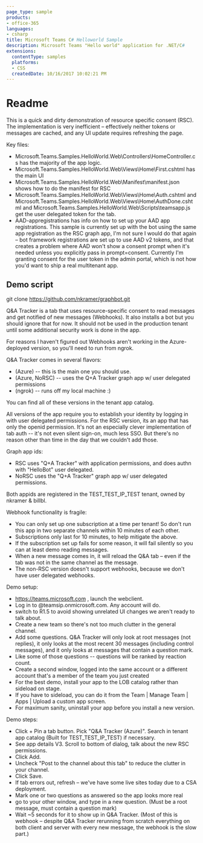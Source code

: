 ```yaml
---
page_type: sample
products:
- office-365
languages:
- csharp
title: Microsoft Teams C# Helloworld Sample
description: Microsoft Teams "Hello world" application for .NET/C#
extensions:
  contentType: samples
  platforms:
  - CSS
  createdDate: 10/16/2017 10:02:21 PM
---
```


# Readme

This is a quick and dirty demonstration of resource specific consent (RSC).
The implementation is very inefficient – effectively neither tokens or messages are cached, and any UI update requires refreshing the page.

Key files:

- Microsoft.Teams.Samples.HelloWorld.Web\Controllers\HomeController.cs has the majority of the app logic.
- Microsoft.Teams.Samples.HelloWorld.Web\Views\Home\First.cshtml has the main UI
- Microsoft.Teams.Samples.HelloWorld.Web\Manifest\manifest.json shows how to do the manifest for RSC
- Microsoft.Teams.Samples.HelloWorld.Web\Views\Home\Auth.cshtml and  Microsoft.Teams.Samples.HelloWorld.Web\Views\Home\AuthDone.cshtml and Microsoft.Teams.Samples.HelloWorld.Web\Scripts\teamsapp.js get the user delegated token for the tab.
- AAD-appregistrations has info on how to set up your AAD app registrations. This sample is currently set up with the bot using the same app registration as the RSC graph app, I'm not sure I would do that again – bot framework registrations are set up to use AAD v2 tokens, and that creates a problem where AAD won't show a consent prompt when it's needed unless you explicitly pass in prompt=consent. Currently I'm granting consent for the user token in the admin portal, which is not how you'd want to ship a real multitenant app.

## Demo script

git clone https://github.com/nkramer/graphbot.git 

Q&A Tracker is a tab that uses resource-specific consent to read messages and get notified of new messages (Webhooks). It also installs a bot but you should ignore that for now. It should not be used in the production tenant until some additional security work is done in the app.

For reasons I haven't figured out Webhooks aren't working in the Azure-deployed version, so you'll need to run from ngrok.

Q&A Tracker comes in several flavors:
- (Azure) -- this is the main one you should use. 
- (Azure, NoRSC) -- uses the Q+A Tracker graph app w/ user delegated permissions
- (ngrok) -- runs off my local machine :)

You can find all of these versions in the tenant app catalog.

All versions of the app require you to establish your identity by logging in with user delegated permissions.  For the RSC version, its an app that has only the openid permission. It's not an especially clever implementation of tab auth -- it's not even silent sign-on, much less SSO. But there's no reason other than time in the day that we couldn't add those. 

Graph app ids:
- RSC uses "Q+A Tracker" with application permissions, and does authn with "HelloBot" user delegated.
- NoRSC uses the "Q+A Tracker" graph app w/ user delegated permissions.

Both appids are registered in the TEST_TEST_IP_TEST tenant, owned by nkramer & billbl.

Webhook functionality is fragile:
- You can only set up one subscription at a time per tenant! So don't run this app in two separate channels within 10 minutes of each other.
- Subscriptions only last for 10 minutes, to help mitigate the above.
- If the subscription set up fails for some reason, it will fail silently so you can at least demo reading messages. 
- When a new message comes in, it will reload the Q&A tab – even if the tab was not in the same channel as the message. 
- The non-RSC version doesn't support webhooks, because we don't have user delegated webhooks.

Demo setup:
- https://teams.microsoft.com , launch the webclient.
- Log in to @teamsip.onmicrosoft.com. Any account will do.
- switch to R1.5 to avoid showing unrelated UI changes we aren't ready to talk about.
- Create a new team so there's not too much clutter in the general channel.
- Add some questions. Q&A Tracker will only look at root messages (not replies), it only looks at the most recent 30 messages (including control messages), and it only looks at messages that contain a question mark.
- Like some of those questions -- questions will be ranked by reaction count.
- Create a second window, logged into the same account or a different account that's a member of the team you just created
- For the best demo, install your app to the LOB catalog rather than sideload on stage.
- If you have to sideload, you can do it from the Team | Manage Team | Apps | Upload a custom app screen. 
- For maximum sanity, uninstall your app before you install a new version.

Demo steps:
- Click + Pin a tab button. Pick "Q&A Tracker (Azure)". Search in tenant app catalog (Built for TEST_TEST_IP_TEST) if necessary.
- See app details V3. Scroll to bottom of dialog, talk about the new RSC permissions.
- Click Add.
- Uncheck "Post to the channel about this tab" to reduce the clutter in your channel.
- Click Save.
- If tab errors out, refresh – we've have some live sites today due to a CSA deployment.
- Mark one or two questions as answered so the app looks more real
- go to your other window, and type in a new question. (Must be a root message, must contain a question mark)
- Wait ~5 seconds for it to show up in Q&A Tracker. (Most of this is webhook – despite Q&A Tracker rerunning from scratch everything on both client and server with every new message, the webhook is the slow part.)
